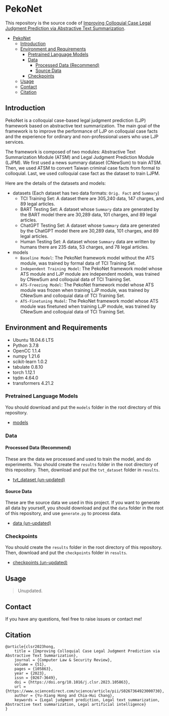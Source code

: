 # PekoNet

This repository is the source code of [Improving Colloquial Case Legal Judgment Prediction via Abstractive Text Summarization](https://www.sciencedirect.com/science/article/abs/pii/S0267364923000730).

- [PekoNet](#pekonet)
  - [Introduction](#introduction)
  - [Environment and Requirements](#environment-and-requirements)
    - [Pretrained Language Models](#pretrained-language-models)
    - [Data](#data)
      - [Processed Data (Recommend)](#processed-data-recommend)
      - [Source Data](#source-data)
    - [Checkpoints](#checkpoints)
  - [Usage](#usage)
  - [Contact](#contact)
  - [Citation](#citation)

## Introduction
PekoNet is a colloquial case-based legal judgment prediction (LJP) framework based on abstractive text summarization. The main goal of the framework is to improve the performance of LJP on colloquial case facts and the experience for ordinary and non-professional users who use LJP services.

The framework is composed of two modules: Abstractive Text Summarization Module (ATSM) and Legal Judgment Prediction Module (LJPM). We first used a news summary dataset (CNewSum) to train ATSM. Then, we used ATSM to convert Taiwan criminal case facts from formal to colloquial. Last, we used colloquial case fact as the dataset to train LJPM.

<!-- In experiments, we prepared two datasets (30K Testing Set, 235 Testing Set) to compare the performance of the models (Orig. Model, Lead-3 Model, PekoNet) on the two prediction tasks (crime, article). -->

Here are the details of the datasets and models:
- datasets (Each dataset has two data formats: `Orig. Fact` and `Summary`)
    - TCI Training Set: A dataset there are 305,240 data, 147 charges, and 89 legal articles.
    - BART Testing Set: A dataset whose `Summary` data are generated by the BART model there are 30,289 data, 101 charges, and 89 legal articles.
    - ChatGPT Testing Set: A dataset whose `Summary` data are generated by the ChatGPT model there are 30,289 data, 101 charges, and 89 legal articles.
    - Human Testing Set: A dataset whose `Summary` data are written by humans there are 235 data, 53 charges, and 78 legal articles.
- models
  - `Baseline Model`: The PekoNet framework model without the ATS module, was trained by formal data of TCI Training Set.
  - `Independent Training Model`: The PekoNet framework model whose ATS module and LJP module are independent models, was trained by CNewSum and colloquial data of TCI Training Set.
  - `ATS-Freezing Model`: The PekoNet framework model whose ATS module was frozen when training LJP module, was trained by CNewSum and colloquial data of TCI Training Set.
  - `ATS-Finetuning Model`: The PekoNet framework model whose ATS module was finetuned when training LJP module, was trained by CNewSum and colloquial data of TCI Training Set.

<!-- Pic. 1. and 2. are the results of the experiments. We can see that PekoNet can improve the performance of prediction tasks (especially article prediction tasks) and has greater generality compared to other models.

![Micro_Results](https://drive.google.com/uc?export=view&id=1e9wPXn53oAAvUBeCmFDQn_hU_C9PSAUR)
> Pic. 1. Micro results

![Macro_Results](https://drive.google.com/uc?export=view&id=1eAljBGa89bn2NIJVFyy2l2r7iI6brobA)
> Pic. 2. Macro results -->

## Environment and Requirements
- Ubuntu 18.04.6 LTS
- Python 3.7.8
- OpenCC 1.1.4
- numpy 1.21.6
- scikit-learn 1.0.2
- tabulate 0.8.10
- torch 1.12.1
- tqdm 4.64.0
- transformers 4.21.2

<!-- ## Pretrain Language Models, Data and Checkpoints
The architecture of files may be:
```
root
| - models
| - results
|   | - tvt_dataset
|   | - checkpoints
|   ...
| - data
...
``` -->

### Pretrained Language Models
You should download and put the `models` folder in the root directory of this repository.
- [models](https://drive.google.com/drive/folders/1ggGjpeRzIX1C9DD6tlXMOa8mVsXE0bm0?usp=sharing)

### Data
#### Processed Data (Recommend)
These are the data we processed and used to train the model, and do experiments.
You should create the `results` folder in the root directory of this repository.
Then, download and put the `tvt_dataset` folder in `results`.
- [tvt_dataset (un-updated)]()

#### Source Data
These are the source data we used in this project.
If you want to generate all data by yourself, you should download and put the `data` folder in the root of this repository, and use `generate.py` to process data.
- [data (un-updated)]()

### Checkpoints
You should create the `results` folder in the root directory of this repository.
Then, download and put the `checkpoints` folder in `results`.
- [checkpoints (un-updated)]()

## Usage
> Unupdated.

<!-- ### main.py
> This file is used to train, evaluate, and test LJPM.

Basic Usage:
```
python ./main.py -c CONFIG -m MODE -g GPU [-cp CHECKPOINT_PATH] [-bs BATCH_SIZE] [-dt]
```
> You can use the `python ./main.py -h` command to see more information.

Example Usage:
```
python ./main.py -c ./configs/main/bart/one_label/config.ini -m train -g 0 -bs 6 -dt
```

### summarize.py
> This file is used to train, and test ATSM.

Basic Usage:
```
python ./summarize.py -c CONFIG -m MODE -g GPU [-cp CHECKPOINT_PATH] [-bs BATCH_SIZE]
```
> You can use the `python ./summarize.py -h` command to see more information.

Example Usage:
```
python ./summarize.py -c ./configs/summarize/CNewSum_v2/config.ini -m train -g 0 -bs 6
```

### generate.py
> This file is used to generate data (does not contain human labeling data).

Basic Usage:
```
python ./generate.py -c CONFIG [-g GPU] [-cp CHECKPOINT_PATH]
```
> You can use the `python ./generate.py -h` command to see more information.

Example Usage:
```
python ./generate.py -c ./configs/generate/legal_judgment_prediction/lead_3/one_label/config.ini
```

### convert.py
> This file is used to convert text from one Chinese type to another Chinese type by OpenCC.

Basic Usage:
```
python ./convert.py -sdp SOURCE_DIRECTORY_PATH -ddp DESTINATION_DIRECTORY_PATH -c CONFIG
```
> You can use the `python ./convert.py -h` command to see more information.
> The config of this file is the OpenCC config, check the config types of OpenCC to know how to use it.

Example Usage:
```
python ./convert.py -sdp ./origin -ddp ./converted -c s2t.json
```

### analyze.py
> This file is used to analyze and get the information of data.

Basic Usage:
```
python ./analyze.py -c CONFIG
```
> You can use the `python ./analyze.py -h` command to see more information.

Example Usage:
```
python ./analyze.py -c ./configs/analyze/taiwan_indictments/one_label/config.ini
``` -->

## Contact
If you have any questions, feel free to raise issues or contact me!

## Citation
```
@article{clsr2023hong,
    title = {Improving Colloquial Case Legal Judgment Prediction via Abstractive Text Summarization},
    journal = {Computer Law & Security Review},
    volume = {51},
    pages = {105863},
    year = {2023},
    issn = {0267-3649},
    doi = {https://doi.org/10.1016/j.clsr.2023.105863},
    url = {https://www.sciencedirect.com/science/article/pii/S0267364923000730},
    author = {Yu-Xiang Hong and Chia-Hui Chang},
    keywords = {Legal judgment prediction, Legal text summarization, Abstractive text summarization, Legal artificial intelligence}
}
```
